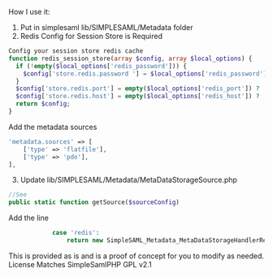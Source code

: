 How I use it:
1. Put in simplesaml lib/SIMPLESAML/Metadata folder
2. Redis Config for Session Store is Required

```PHP
Config your session store redis cache
function redis_session_store(array $config, array $local_options) {
  if (!empty($local_options['redis_password'])) {
    $config['store.redis.password '] = $local_options['redis_password'];
  }
  $config['store.redis.port'] = empty($local_options['redis_port']) ? '6379' : $local_options['redis_port'];
  $config['store.redis.host'] = empty($local_options['redis_host']) ? 'localhost' : $local_options['redis_host'];
  return $config;
}
```

Add the metadata sources
```PHP
'metadata.sources' => [
    ['type' => 'flatfile'],
    ['type' => 'pdo'],
],
```

3. Update lib/SIMPLESAML/Metadata/MetaDataStorageSource.php

```php
//See
public static function getSource($sourceConfig)
```
Add the line
```php
            case 'redis':
                return new SimpleSAML_Metadata_MetaDataStorageHandlerRedisCache($sourceConfig);
```


This is provided as is and is a proof of concept for you to modify as needed. License Matches SimpleSamlPHP GPL v2.1
